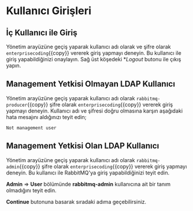 # Kullanıcı Girişleri

## İç Kullanıcı ile Giriş

Yönetim arayüzüne geçiş yaparak kullanıcı adı olarak ve şifre olarak `enterprisecoding`{{copy}} vererek giriş yapmayı deneyin. Bu kullanıcı ile giriş yapabildiğinizi onaylayın. Sağ üst köşedeki **Logout* butonu ile çıkış yapın.

## Management Yetkisi Olmayan LDAP Kullanıcı

Yönetim arayüzüne geçiş yaparak kullanıcı adı olarak `rabbitmq-producer`{{copy}} şifre olarak `enterprisecoding`{{copy}} vererek giriş yapmayı deneyin.
Kullanıcı adı ve şifresi doğru olmasına karşın aşağıdaki hata mesajını aldığınızı teyit edin;

`Not management user`

## Management Yetkisi Olan LDAP Kullanıcı

Yönetim arayüzüne geçiş yaparak kullanıcı adı olarak `rabbitmq-admin`{{copy}} şifre olarak `enterprisecoding`{{copy}} vererek giriş yapmayı deneyin. Bu kullanıcı ile RabbitMQ'ya giriş yapabildiğinizi teyit edin.

**Admin** => **User** bölümünde **rabbitmq-admin** kullanıcına ait bir tanım olmadığını teyit edin.

**Continue** butonuna basarak sıradaki adıma geçebilirsiniz.